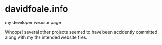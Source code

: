 # davidfoale.info
my developer website page

Whoops! several other projects seemed to have been accidently committed along with my the intended website files.
